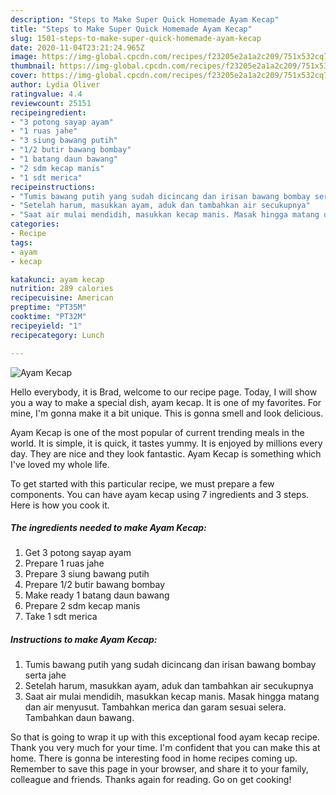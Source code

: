 ```yaml
---
description: "Steps to Make Super Quick Homemade Ayam Kecap"
title: "Steps to Make Super Quick Homemade Ayam Kecap"
slug: 1501-steps-to-make-super-quick-homemade-ayam-kecap
date: 2020-11-04T23:21:24.965Z
image: https://img-global.cpcdn.com/recipes/f23205e2a1a2c209/751x532cq70/ayam-kecap-foto-resep-utama.jpg
thumbnail: https://img-global.cpcdn.com/recipes/f23205e2a1a2c209/751x532cq70/ayam-kecap-foto-resep-utama.jpg
cover: https://img-global.cpcdn.com/recipes/f23205e2a1a2c209/751x532cq70/ayam-kecap-foto-resep-utama.jpg
author: Lydia Oliver
ratingvalue: 4.4
reviewcount: 25151
recipeingredient:
- "3 potong sayap ayam"
- "1 ruas jahe"
- "3 siung bawang putih"
- "1/2 butir bawang bombay"
- "1 batang daun bawang"
- "2 sdm kecap manis"
- "1 sdt merica"
recipeinstructions:
- "Tumis bawang putih yang sudah dicincang dan irisan bawang bombay serta jahe"
- "Setelah harum, masukkan ayam, aduk dan tambahkan air secukupnya"
- "Saat air mulai mendidih, masukkan kecap manis. Masak hingga matang dan air menyusut. Tambahkan merica dan garam sesuai selera. Tambahkan daun bawang."
categories:
- Recipe
tags:
- ayam
- kecap

katakunci: ayam kecap 
nutrition: 289 calories
recipecuisine: American
preptime: "PT35M"
cooktime: "PT32M"
recipeyield: "1"
recipecategory: Lunch

---
```



![Ayam Kecap](https://img-global.cpcdn.com/recipes/f23205e2a1a2c209/751x532cq70/ayam-kecap-foto-resep-utama.jpg)

Hello everybody, it is Brad, welcome to our recipe page. Today, I will show you a way to make a special dish, ayam kecap. It is one of my favorites. For mine, I'm gonna make it a bit unique. This is gonna smell and look delicious.

Ayam Kecap is one of the most popular of current trending meals in the world. It is simple, it is quick, it tastes yummy. It is enjoyed by millions every day. They are nice and they look fantastic. Ayam Kecap is something which I've loved my whole life.




To get started with this particular recipe, we must prepare a few components. You can have ayam kecap using 7 ingredients and 3 steps. Here is how you cook it.

<!--inarticleads1-->

##### The ingredients needed to make Ayam Kecap:

1. Get 3 potong sayap ayam
1. Prepare 1 ruas jahe
1. Prepare 3 siung bawang putih
1. Prepare 1/2 butir bawang bombay
1. Make ready 1 batang daun bawang
1. Prepare 2 sdm kecap manis
1. Take 1 sdt merica




<!--inarticleads2-->

##### Instructions to make Ayam Kecap:

1. Tumis bawang putih yang sudah dicincang dan irisan bawang bombay serta jahe
1. Setelah harum, masukkan ayam, aduk dan tambahkan air secukupnya
1. Saat air mulai mendidih, masukkan kecap manis. Masak hingga matang dan air menyusut. Tambahkan merica dan garam sesuai selera. Tambahkan daun bawang.




So that is going to wrap it up with this exceptional food ayam kecap recipe. Thank you very much for your time. I'm confident that you can make this at home. There is gonna be interesting food in home recipes coming up. Remember to save this page in your browser, and share it to your family, colleague and friends. Thanks again for reading. Go on get cooking!
